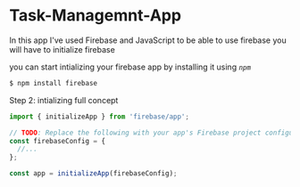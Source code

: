 # Task-Managemnt-App

In this app I've used Firebase and JavaScript
to be able to use firebase you will have to initialize firebase

you can start intializing your firebase app by installing it using <i>`npm`</i>
<br>

```bash
$ npm install firebase
```


Step 2: intializing full concept


```javascript
import { initializeApp } from 'firebase/app';
```

```js
// TODO: Replace the following with your app's Firebase project configuration
const firebaseConfig = {
  //...
};

const app = initializeApp(firebaseConfig);
```
